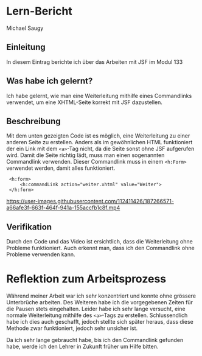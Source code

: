# Lern-Bericht
Michael Saugy

## Einleitung

In diesem Eintrag berichte ich über das Arbeiten mit JSF im Modul 133

## Was habe ich gelernt?

Ich habe gelernt, wie man eine Weiterleitung mithilfe eines Commandlinks verwendet, um eine XHTML-Seite korrekt mit JSF dazustellen.

## Beschreibung

Mit dem unten gezeigten Code ist es möglich, eine Weiterleitung zu einer anderen Seite zu erstellen. Anders als im gewöhnlichen HTML funktioniert der ein Link mit dem ```<a>```-Tag nicht, da die Seite sonst ohne JSF aufgerufen wird. Damit die Seite richtig lädt, muss man einen sogenannten Commandlink verwenden. Dieser Commandlink muss in einem ```<h:Form>``` verwendet werden, damit alles funktioniert.

     <h:form> 
         <h:commandLink action="weiter.xhtml" value="Weiter">
     </h:form>
  

https://user-images.githubusercontent.com/112411426/187266571-a66afe3f-663f-464f-941a-155accfb1c8f.mp4


## Verifikation

Durch den Code und das Video ist ersichtlich, dass die Weiterleitung ohne Probleme funktioniert. Auch erkennt man, dass ich den Commandlink ohne Probleme verwenden kann.

# Reflektion zum Arbeitsprozess

Während meiner Arbeit war ich sehr konzentriert und konnte ohne grössere Unterbrüche arbeiten. Des Weiteren habe ich die vorgegebenen Zeiten für die Pausen stets eingehalten.
Leider habe ich sehr lange versucht, eine normale Weiterleitung mithilfe des ```<a>```-Tags zu erstellen. Schlussendlich habe ich dies auch geschafft, jedoch stellte sich später heraus, dass diese Methode zwar funktioniert, jedoch sehr unsicher ist.

Da ich sehr lange gebraucht habe, bis ich den Commandlink gefunden habe, werde ich den Lehrer in Zukunft früher um Hilfe bitten.
